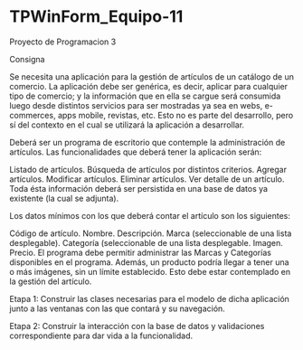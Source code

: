# TPWinForm_Equipo-11
Proyecto de Programacion 3

Consigna

Se necesita una aplicación para la gestión de artículos de un catálogo de un comercio. La aplicación debe 
ser genérica, es decir, aplicar para cualquier tipo de comercio; y la información que en ella se cargue será consumida luego
desde distintos servicios para ser mostradas ya sea en webs, e-commerces, apps mobile, revistas, etc. Esto no es parte del 
desarrollo, pero sí del contexto en el cual se utilizará la aplicación a desarrollar.

Deberá ser un programa de escritorio que contemple la administración de artículos. Las funcionalidades que deberá tener la aplicación serán:

Listado de artículos.
Búsqueda de artículos por distintos criterios.
Agregar artículos.
Modificar artículos.
Eliminar artículos.
Ver detalle de un artículo.
Toda ésta información deberá ser persistida en una base de datos ya existente (la cual se adjunta).

Los datos mínimos con los que deberá contar el artículo son los siguientes:

Código de artículo.
Nombre.
Descripción.
Marca (seleccionable de una lista desplegable).
Categoría (seleccionable de una lista desplegable.
Imagen.
Precio.
El programa debe permitir administrar las Marcas y Categorías disponibles en el programa. Además, un producto podría llegar
a tener una o más imágenes, sin un límite establecido. Esto debe estar contemplado en la gestión del artículo.

Etapa 1: Construir las clases necesarias para el modelo de dicha aplicación junto a las ventanas con las que contará y su navegación.

Etapa 2: Construir la interacción con la base de datos y validaciones correspondiente para dar vida a la funcionalidad.
